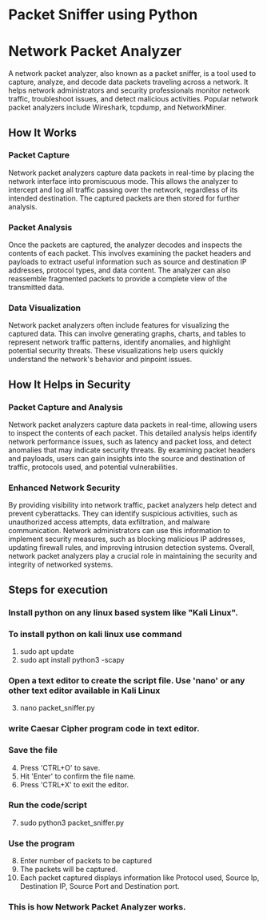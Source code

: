 # Packet Sniffer using Python

# Network Packet Analyzer

A network packet analyzer, also known as a packet sniffer, is a tool used to capture, analyze, and decode data packets traveling across a network. It helps network administrators and security professionals monitor network traffic, troubleshoot issues, and detect malicious activities. Popular network packet analyzers include Wireshark, tcpdump, and NetworkMiner.

## How It Works

### Packet Capture
Network packet analyzers capture data packets in real-time by placing the network interface into promiscuous mode. This allows the analyzer to intercept and log all traffic passing over the network, regardless of its intended destination. The captured packets are then stored for further analysis.

### Packet Analysis
Once the packets are captured, the analyzer decodes and inspects the contents of each packet. This involves examining the packet headers and payloads to extract useful information such as source and destination IP addresses, protocol types, and data content. The analyzer can also reassemble fragmented packets to provide a complete view of the transmitted data.

### Data Visualization
Network packet analyzers often include features for visualizing the captured data. This can involve generating graphs, charts, and tables to represent network traffic patterns, identify anomalies, and highlight potential security threats. These visualizations help users quickly understand the network's behavior and pinpoint issues.

## How It Helps in Security

### Packet Capture and Analysis
Network packet analyzers capture data packets in real-time, allowing users to inspect the contents of each packet. This detailed analysis helps identify network performance issues, such as latency and packet loss, and detect anomalies that may indicate security threats. By examining packet headers and payloads, users can gain insights into the source and destination of traffic, protocols used, and potential vulnerabilities.

### Enhanced Network Security
By providing visibility into network traffic, packet analyzers help detect and prevent cyberattacks. They can identify suspicious activities, such as unauthorized access attempts, data exfiltration, and malware communication. Network administrators can use this information to implement security measures, such as blocking malicious IP addresses, updating firewall rules, and improving intrusion detection systems. Overall, network packet analyzers play a crucial role in maintaining the security and integrity of networked systems.

## Steps for execution

### Install python on any linux based system like "Kali Linux".
### To install python on kali linux use command
1. sudo apt update
2. sudo apt install python3 -scapy
### Open a text editor to create the script file. Use 'nano' or any other text editor available in Kali Linux
3. nano packet_sniffer.py
### write Caesar Cipher program code in text editor.
### Save the file 
4. Press 'CTRL+O' to save.
5. Hit 'Enter' to confirm the file name.
6. Press 'CTRL+X' to exit the editor.
### Run the code/script
7. sudo python3 packet_sniffer.py
### Use the program
8. Enter number of packets to be captured
9. The packets will be captured.
10. Each packet captured displays information like Protocol used, Source Ip, Destination IP, Source Port and Destination port.
### This is how Network Packet Analyzer works. 
